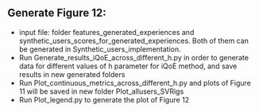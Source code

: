 ## Generate Figure 12:
* input file: folder features_generated_experiences and synthetic_users_scores_for_generated_experiences. Both of them can be generated in Synthetic_users_implementation.
* Run Generate_results_iQoE_across_different_h.py in order to generate data for different values of h parameter for iQoE method, and save results in new generated folders
* Run Plot_continuous_metrics_across_different_h.py and plots of Figure 11 will be saved in new folder Plot_allusers_SVRigs
* Run Plot_legend.py to generate the plot of Figure 12
